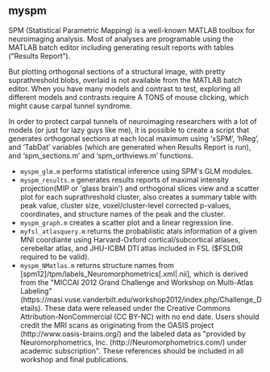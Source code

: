 <article class="markdown-body entry-content" itemprop="mainContentOfPage"><h1><a id="user-content-myspm" class="anchor" href="#myspm" aria-hidden="true"><span class="octicon octicon-link"></span></a>myspm</h1>

<p>SPM (Statistical Parametric Mapping) is a well-known MATLAB toolbox for neuroimaging analysis. Most of analyses are programable using the MATLAB batch editor including generating result reports with tables (“Results Report”).</p>

<p>But plotting orthogonal sections of a structural image, with pretty suprathreshold blobs, overlaid is not available from the MATLAB batch editor. When you have many models and contrast to test, exploring all different models and contrasts require A TONS of mouse clicking, which might cause carpal tunnel syndrome.</p>

<p>In order to protect carpal tunnels of neuroimaging researchers with a lot of models (or just for lazy guys like me), it is possible to create a script that generates orthogonal sections at each local maximum using ‘xSPM’, ‘hReg’, and ‘TabDat’ variables (which are generated when Results Report is run), and ‘spm_sections.m’ and ‘spm_orthviews.m’ functions.</p>

<ul>
<li><code>myspm_glm.m</code> performs statistical inference using SPM's GLM modules.</li>
<li><code>myspm_results.m</code> generates results reports of maximal intensity projection(MIP or 'glass brain') and orthogonal slices view and a scatter plot for each suprathreshold cluster, also creates a summary table with peak value, cluster size, voxel/cluster-level corrected p-values, coordinates, and structure names of the peak and the cluster.</li>
<li><code>myspm_graph.m</code> creates a scatter plot and a linear regression line.</li>
<li><code>myfsl_atlasquery.m</code> returns the probablistic atals information of a given MNI coordiante using Harvard-Oxford cortical/subcortical atlases, cerebellar atlas, and JHU-ICBM DTI atlas included in FSL ($FSLDIR required to be valid).</li>
<li><code>myspm_NMatlas.m</code> returns structure names from [spm12]/tpm/labels_Neuromorphometrics[.xml|.nii], which is derived from the "MICCAI 2012 Grand Challenge and Workshop on Multi-Atlas Labeling" (https://masi.vuse.vanderbilt.edu/workshop2012/index.php/Challenge_Details). These data were released under the Creative Commons Attribution-NonCommercial (CC BY-NC) with no end date. Users should credit the MRI scans as originating from the OASIS project (http://www.oasis-brains.org/) and the labeled data as "provided by Neuromorphometrics, Inc. (http://Neuromorphometrics.com/) under academic subscription".  These references should be included in all workshop and final publications.</li>
</ul>
</article>
  </div>

</div>

